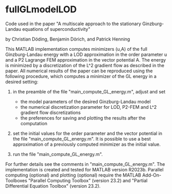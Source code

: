 # fullGLmodelLOD
Code used in the paper "A multiscale approach to the stationary Ginzburg-Landau equations of superconductivity"

by Christian Döding, Benjamin Dörich, and Patrick Henning

This MATLAB implementation computes minimizers (u,A) of the full Ginzburg-Landau energy with a LOD approximation in the order parameter u and a P2 Lagrange FEM approximation in the vector potential A. The energy is minimized by a discretization of the L^2 gradient flow as described in the paper. All numerical results of the paper can be reproduced using the following procedure, which computes a minimizer of the GL energy in a desired setting:

1. in the preamble of the file "main_compute_GL_energy.m", adjust and set
	- the model parameters of the desired Ginzburg-Landau model
	- the numerical discretization parameter for LOD, P2-FEM and L^2 gradient flow discretizations
	- the preferences for saving and plotting the results after the computation
	
2. set the initial values for the order parameter and the vector potential in the file "main_compute_GL_energy.m". It is possible to use a best approximation of a previously computed minimizer as the initial value. 

3. run the file "main_compute_GL_energy.m".

For further details see the comments in "main_compute_GL_energy.m". The implementation is created and tested for MATLAB version R2023b. Parallel computing (optional) and plotting (optional) require the MATLAB Add-On-Toolboxes "Parallel Computing Toolbox" (version 23.2) and "Partial Differential Equation Toolbox" (version 23.2).